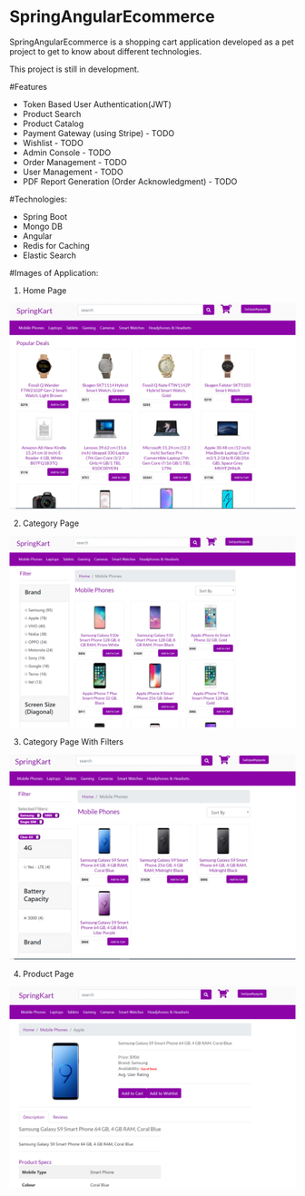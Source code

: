 # SpringAngularEcommerce
SpringAngularEcommerce is a shopping cart application developed as a pet project to get to know about different technologies.

This project is still in development.

#Features
- Token Based User Authentication(JWT)
- Product Search
- Product Catalog
- Payment Gateway (using Stripe) - TODO
- Wishlist - TODO
- Admin Console - TODO
- Order Management - TODO
- User Management - TODO
- PDF Report Generation (Order Acknowledgment) - TODO


#Technologies:
- Spring Boot
- Mongo DB
- Angular
- Redis for Caching
- Elastic Search

#Images of Application:
1. Home Page

![Home Page](https://github.com/dobushi007/eCommerce-Angular-Spring/blob/main/src/img/homepage.png)

2. Category Page

![Category Page](https://github.com/dobushi007/eCommerce-Angular-Spring/blob/main/src/img/category-page.png)

3. Category Page With Filters

![Category Page With Filters](https://github.com/dobushi007/eCommerce-Angular-Spring/blob/main/src/img/category-page-with-filters.png)

4. Product Page

![Product Page](https://github.com/dobushi007/eCommerce-Angular-Spring/blob/main/src/img/product-page.png)


